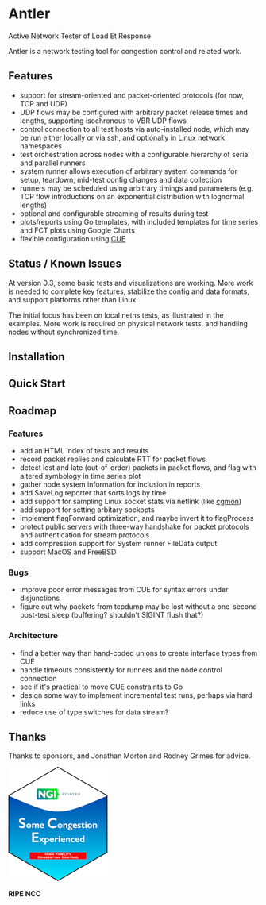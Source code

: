 # Antler

Active Network Tester of Load Et Response

Antler is a network testing tool for congestion control and related work.

## Features

* support for stream-oriented and packet-oriented protocols (for now, TCP and
  UDP)
* UDP flows may be configured with arbitrary packet release times and lengths,
  supporting isochronous to VBR UDP flows
* control connection to all test hosts via auto-installed node, which may be
  run either locally or via ssh, and optionally in Linux network namespaces
* test orchestration across nodes with a configurable hierarchy of serial and
  parallel runners
* system runner allows execution of arbitrary system commands for setup,
  teardown, mid-test config changes and data collection
* runners may be scheduled using arbitrary timings and parameters (e.g. TCP
  flow introductions on an exponential distribution with lognormal lengths)
* optional and configurable streaming of results during test
* plots/reports using Go templates, with included templates for time series and
  FCT plots using Google Charts
* flexible configuration using [CUE](https://cuelang.org/)

## Status / Known Issues

At version 0.3, some basic tests and visualizations are working. More work is
needed to complete key features, stabilize the config and data formats, and
support platforms other than Linux.

The initial focus has been on local netns tests, as illustrated in the examples.
More work is required on physical network tests, and handling nodes without
synchronized time.

## Installation

## Quick Start

## Roadmap

### Features

- add an HTML index of tests and results
- record packet replies and calculate RTT for packet flows
- detect lost and late (out-of-order) packets in packet flows, and flag with
  altered symbology in time series plot
- gather node system information for inclusion in reports
- add SaveLog reporter that sorts logs by time
- add support for sampling Linux socket stats via netlink
  (like [cgmon](https://github.com/heistp/cgmon))
- add support for setting arbitary sockopts
- implement flagForward optimization, and maybe invert it to flagProcess
- protect public servers with three-way handshake for packet protocols and
  authentication for stream protocols
- add compression support for System runner FileData output
- support MacOS and FreeBSD

### Bugs

- improve poor error messages from CUE for syntax errors under disjunctions
- figure out why packets from tcpdump may be lost without a one-second
  post-test sleep (buffering? shouldn't SIGINT flush that?)

### Architecture

- find a better way than hand-coded unions to create interface types from CUE
- handle timeouts consistently for runners and the node control connection
- see if it's practical to move CUE constraints to Go
- design some way to implement incremental test runs, perhaps via hard links
- reduce use of type switches for data stream?

## Thanks

Thanks to sponsors, and Jonathan Morton and Rodney Grimes for advice.

![NGI SCE Sticker](/doc/img/ngi-sce-sticker-200x230.png "NGI SCE Sticker")

**RIPE NCC**
